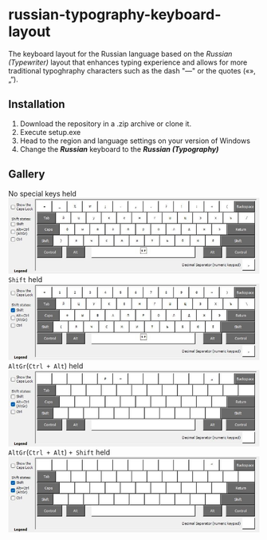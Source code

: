 # russian-typography-keyboard-layout

The keyboard layout for the Russian language based on the *Russian (Typewriter)* layout that enhances typing experience and allows for more traditional typoghraphy characters such as the dash "—" or the quotes («»,„“).

## Installation

1. Download the repository in a .zip archive or clone it.
2. Execute setup.exe
3. Head to the region and language settings on your version of Windows
4. Change the ***Russian*** keyboard to the ***Russian (Typography)***

## Gallery

No special keys held
![nothing](ru-tg.jpg)
`Shift` held
![nothing](ru-tgShft.jpg)
`AltGr`(`Ctrl + Alt`) held
![nothing](ru-tgAltGr.jpg)
`AltGr`(`Ctrl + Alt`) `+ Shift` held
![nothing](ru-tgShftAltGr.jpg)
